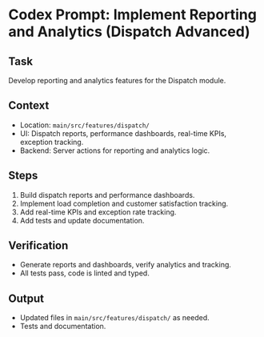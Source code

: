 # Codex Prompt: Implement Reporting and Analytics (Dispatch Advanced)

## Task
Develop reporting and analytics features for the Dispatch module.

## Context
- Location: `main/src/features/dispatch/`
- UI: Dispatch reports, performance dashboards, real-time KPIs, exception tracking.
- Backend: Server actions for reporting and analytics logic.

## Steps
1. Build dispatch reports and performance dashboards.
2. Implement load completion and customer satisfaction tracking.
3. Add real-time KPIs and exception rate tracking.
4. Add tests and update documentation.

## Verification
- Generate reports and dashboards, verify analytics and tracking.
- All tests pass, code is linted and typed.

## Output
- Updated files in `main/src/features/dispatch/` as needed.
- Tests and documentation.
